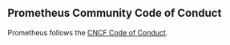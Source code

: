 ## Prometheus Community Code of Conduct

Prometheus follows the [CNCF Code of Conduct](https://github.com/cncf/foundation/blob/main/code-of-conduct.md).
